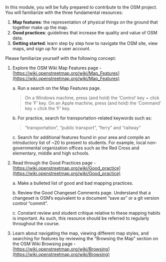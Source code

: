 
In this module, you will be fully prepared to contribute to the OSM project. You will familiarize with the three fundamental resources:
1. **Map features**: the representation of physical things on the ground that together make up the map.
2. **Good practices**: guidelines that increase the quality and value of OSM data.
3. **Getting started**: learn step by step how to navigate the OSM site, view maps, and sign up for a user account.

Please familiarize yourself with the following concept:
1. Explore the OSM Wiki Map Features page -
[https://wiki.openstreetmap.org/wiki/Map_Features](https://wiki.openstreetmap.org/wiki/Map_Features)

   a. Run a search on the Map Features page.

   > On a Windows machine, press (and hold) the ‘Control‘ key + click the ‘F’ key. On an Apple machine, press (and hold) the ‘Command‘ key + click the ‘F’ key.

   b. For practice, search for transportation-related keywords such as:
   > “transportation”, “public transport”, “ferry” and “railway”

   c. Search for additional features found in your area and compile an introductory list of ~20 to present to students. For example, local non-governmental organization offices such as the Red Cross and elementary, middle and high schools.
   
2. Read through the Good Practices page - [https://wiki.openstreetmap.org/wiki/Good_practice](https://wiki.openstreetmap.org/wiki/Good_practice)

   a. Make a bulleted list of good and bad mapping practices.

   b. Review the Good Changeset Comments page. Understand that a changeset is OSM’s equivalent to a document “save as” or a git version control “commit”.

   c. Constant review and student critique relative to these mapping habits is important. As such, this resource should be referred to regularly throughout the course.
3. Learn about navigating the map, viewing different map styles, and searching for features by reviewing the “Browsing the Map” section on the OSM Wiki Browsing page -
[https://wiki.openstreetmap.org/wiki/Browsing](https://wiki.openstreetmap.org/wiki/Browsing)
